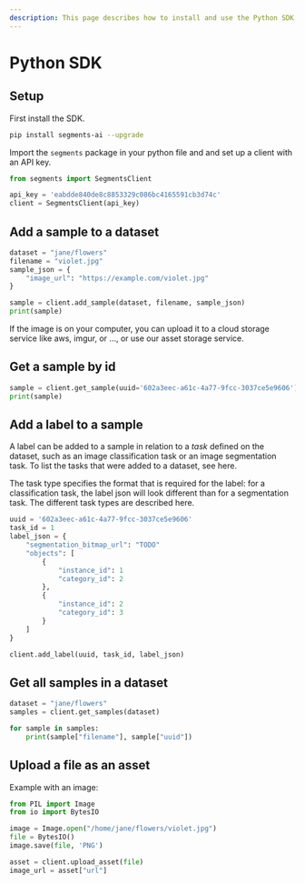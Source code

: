 ```yaml
---
description: This page describes how to install and use the Python SDK.
---
```


# Python SDK

## Setup

First install the SDK.

```bash
pip install segments-ai --upgrade
```

Import the `segments` package in your python file and and set up a client with an API key. 

```python
from segments import SegmentsClient

api_key = 'eabdde840de8c8853329c086bc4165591cb3d74c'
client = SegmentsClient(api_key)
```

## Add a sample to a dataset

```python
dataset = "jane/flowers"
filename = "violet.jpg"
sample_json = {
    "image_url": "https://example.com/violet.jpg"
}

sample = client.add_sample(dataset, filename, sample_json)
print(sample)
```

If the image is on your computer, you can upload it to a cloud storage service like aws, imgur, or ..., or use our asset storage service.

## Get a sample by id

```python
sample = client.get_sample(uuid='602a3eec-a61c-4a77-9fcc-3037ce5e9606')
print(sample)
```

## Add a label to a sample

A label can be added to a sample in relation to a _task_ defined on the dataset, such as an image classification task or an image segmentation task. To list the tasks that were added to a dataset, see here.

The task type specifies the format that is required for the label: for a classification task, the label json will look different than for a segmentation task. The different task types are described here.

```python
uuid = '602a3eec-a61c-4a77-9fcc-3037ce5e9606'
task_id = 1
label_json = {
    "segmentation_bitmap_url": "TODO" 
    "objects": [
        {
            "instance_id": 1
            "category_id": 2
        },
        {
            "instance_id": 2
            "category_id": 3
        }
    ]
}

client.add_label(uuid, task_id, label_json)
```

## Get all samples in a dataset

```python
dataset = "jane/flowers"
samples = client.get_samples(dataset)

for sample in samples:
    print(sample["filename"], sample["uuid"])
```

## Upload a file as an asset

Example with an image:

```python
from PIL import Image
from io import BytesIO

image = Image.open("/home/jane/flowers/violet.jpg")
file = BytesIO()
image.save(file, 'PNG')

asset = client.upload_asset(file)
image_url = asset["url"]
```



